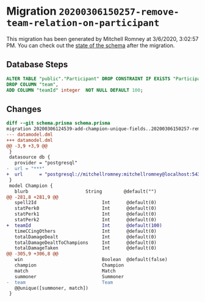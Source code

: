# Migration `20200306150257-remove-team-relation-on-participant`

This migration has been generated by Mitchell Romney at 3/6/2020, 3:02:57 PM.
You can check out the [state of the schema](./schema.prisma) after the migration.

## Database Steps

```sql
ALTER TABLE "public"."Participant" DROP CONSTRAINT IF EXiSTS "Participant_team_fkey",
DROP COLUMN "team",
ADD COLUMN "teamId" integer  NOT NULL DEFAULT 100;
```

## Changes

```diff
diff --git schema.prisma schema.prisma
migration 20200306124539-add-champion-unique-fields..20200306150257-remove-team-relation-on-participant
--- datamodel.dml
+++ datamodel.dml
@@ -3,9 +3,9 @@
 }
 datasource db {
   provider = "postgresql"
-  url = "***"
+  url      = "postgresql://mitchellromney:mitchellromney@localhost:5432/ally-backend"
 }
 model Champion {
   blurb                     String        @default("")
@@ -281,8 +281,9 @@
   spell2Id                        Int      @default(0)
   statPerk0                       Int      @default(0)
   statPerk1                       Int      @default(0)
   statPerk2                       Int      @default(0)
+  teamId                          Int      @default(100)
   timeCCingOthers                 Int      @default(0)
   totalDamageDealt                Int      @default(0)
   totalDamageDealtToChampions     Int      @default(0)
   totalDamageTaken                Int      @default(0)
@@ -305,9 +306,8 @@
   win                             Boolean  @default(false)
   champion                        Champion
   match                           Match
   summoner                        Summoner
-  team                            Team
   @@unique([summoner, match])
 }
```


